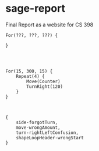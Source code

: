 # sage-report
Final Report as a website for CS 398


    For(???, ???, ???) {
        
    }
    
    
    
    
    For(15, 300, 15) {
        Repeat(4) {
            Move(Counter)
            TurnRight(120)
        }
    }
    
    
    
    {
        side-forgotTurn,
        move-wrongAmount,
        turn-rightLeftConfusion,
        shapeLoopHeader-wrongStart
    }
        
    
    